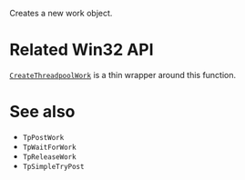 Creates a new work object.

# Related Win32 API
[`CreateThreadpoolWork`](https://learn.microsoft.com/en-us/windows/win32/api/threadpoolapiset/nf-threadpoolapiset-createthreadpoolwork) is a thin wrapper around this function.

# See also
- `TpPostWork`
- `TpWaitForWork`
- `TpReleaseWork`
- `TpSimpleTryPost`
